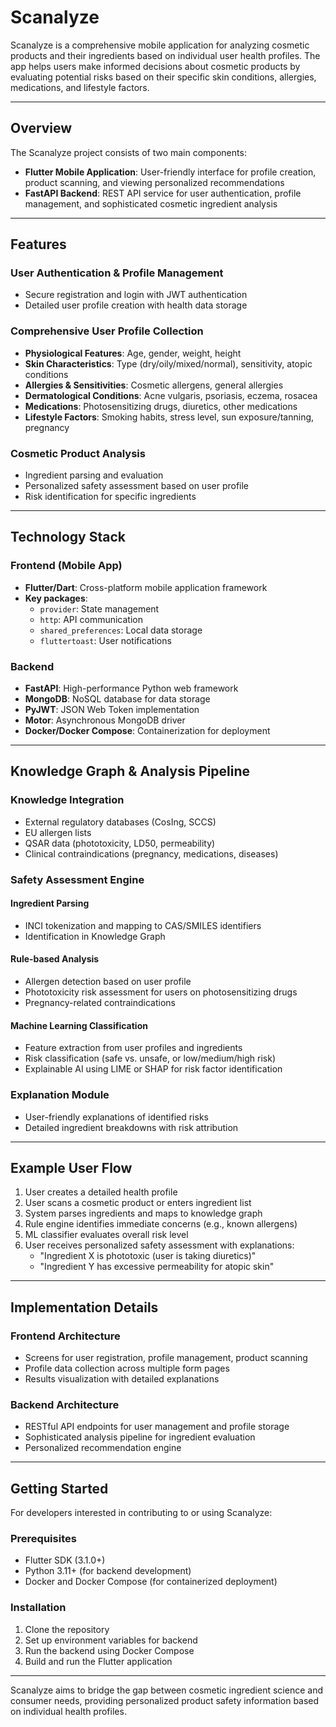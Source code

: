 # Scanalyze

Scanalyze is a comprehensive mobile application for analyzing cosmetic products and their ingredients based on individual user health profiles. The app helps users make informed decisions about cosmetic products by evaluating potential risks based on their specific skin conditions, allergies, medications, and lifestyle factors.

---

## Overview

The Scanalyze project consists of two main components:

- **Flutter Mobile Application**: User-friendly interface for profile creation, product scanning, and viewing personalized recommendations
- **FastAPI Backend**: REST API service for user authentication, profile management, and sophisticated cosmetic ingredient analysis

---

## Features

### User Authentication & Profile Management

- Secure registration and login with JWT authentication
- Detailed user profile creation with health data storage

### Comprehensive User Profile Collection

- **Physiological Features**: Age, gender, weight, height
- **Skin Characteristics**: Type (dry/oily/mixed/normal), sensitivity, atopic conditions
- **Allergies & Sensitivities**: Cosmetic allergens, general allergies
- **Dermatological Conditions**: Acne vulgaris, psoriasis, eczema, rosacea
- **Medications**: Photosensitizing drugs, diuretics, other medications
- **Lifestyle Factors**: Smoking habits, stress level, sun exposure/tanning, pregnancy

### Cosmetic Product Analysis

- Ingredient parsing and evaluation
- Personalized safety assessment based on user profile
- Risk identification for specific ingredients

---

## Technology Stack

### Frontend (Mobile App)

- **Flutter/Dart**: Cross-platform mobile application framework
- **Key packages**:
    - `provider`: State management
    - `http`: API communication
    - `shared_preferences`: Local data storage
    - `fluttertoast`: User notifications

### Backend

- **FastAPI**: High-performance Python web framework
- **MongoDB**: NoSQL database for data storage
- **PyJWT**: JSON Web Token implementation
- **Motor**: Asynchronous MongoDB driver
- **Docker/Docker Compose**: Containerization for deployment

---

## Knowledge Graph & Analysis Pipeline

### Knowledge Integration

- External regulatory databases (CosIng, SCCS)
- EU allergen lists
- QSAR data (phototoxicity, LD50, permeability)
- Clinical contraindications (pregnancy, medications, diseases)

### Safety Assessment Engine

#### Ingredient Parsing

- INCI tokenization and mapping to CAS/SMILES identifiers
- Identification in Knowledge Graph

#### Rule-based Analysis

- Allergen detection based on user profile
- Phototoxicity risk assessment for users on photosensitizing drugs
- Pregnancy-related contraindications

#### Machine Learning Classification

- Feature extraction from user profiles and ingredients
- Risk classification (safe vs. unsafe, or low/medium/high risk)
- Explainable AI using LIME or SHAP for risk factor identification

### Explanation Module

- User-friendly explanations of identified risks
- Detailed ingredient breakdowns with risk attribution

---

## Example User Flow

1. User creates a detailed health profile
2. User scans a cosmetic product or enters ingredient list
3. System parses ingredients and maps to knowledge graph
4. Rule engine identifies immediate concerns (e.g., known allergens)
5. ML classifier evaluates overall risk level
6. User receives personalized safety assessment with explanations:
    - "Ingredient X is phototoxic (user is taking diuretics)"
    - "Ingredient Y has excessive permeability for atopic skin"

---

## Implementation Details

### Frontend Architecture

- Screens for user registration, profile management, product scanning
- Profile data collection across multiple form pages
- Results visualization with detailed explanations

### Backend Architecture

- RESTful API endpoints for user management and profile storage
- Sophisticated analysis pipeline for ingredient evaluation
- Personalized recommendation engine

---

## Getting Started

For developers interested in contributing to or using Scanalyze:

### Prerequisites

- Flutter SDK (3.1.0+)
- Python 3.11+ (for backend development)
- Docker and Docker Compose (for containerized deployment)

### Installation

1. Clone the repository
2. Set up environment variables for backend
3. Run the backend using Docker Compose
4. Build and run the Flutter application

---

Scanalyze aims to bridge the gap between cosmetic ingredient science and consumer needs, providing personalized product safety information based on individual health profiles.
